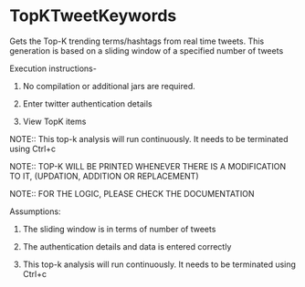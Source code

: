 # TopKTweetKeywords
Gets the Top-K trending terms/hashtags from real time tweets. This generation is based on a sliding window of a specified number of tweets

Execution instructions-

1) No compilation or additional jars are required.

2) Enter twitter authentication details

3) View TopK items


NOTE:: This top-k analysis will run continuously. It needs to be terminated using Ctrl+c

NOTE:: TOP-K WILL BE PRINTED WHENEVER THERE IS A MODIFICATION TO IT, (UPDATION, ADDITION OR REPLACEMENT)

NOTE:: FOR THE LOGIC, PLEASE CHECK THE DOCUMENTATION

Assumptions:

1) The sliding window is in terms of number of tweets

2) The authentication details and data is entered correctly

3) This top-k analysis will run continuously. It needs to be terminated using Ctrl+c

